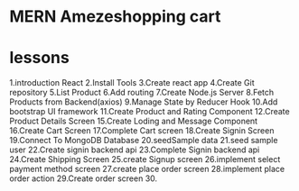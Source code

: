# MERN Amezeshopping cart

# lessons

1.introduction React
2.Install Tools
3.Create react app
4.Create Git repository
5.List Product
6.Add routing
7.Create Node.js Server
8.Fetch Products from Backend(axios)
9.Manage State by Reducer Hook
10.Add bootstrap UI framework
11.Create Product and Rating Component
12.Create Product Details Screen
15.Create Loding and Message Component
16.Create Cart Screen
17.Complete Cart screen
18.Create Signin Screen
19.Connect To MongoDB Database
20.seedSample data
21.seed sample user
22.Create signin backend api
23.Complete Signin backend api
24.Create Shipping Screen
25.create Signup screen
26.implement select payment method screen
27.create place order screen
28.implement place order action
29.Create order screen
30.


